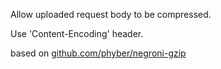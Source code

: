 Allow uploaded request body to be compressed. 

Use 'Content-Encoding' header.

based on [github.com/phyber/negroni-gzip](github.com/phyber/negroni-gzip)


